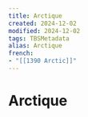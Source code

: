 ```yaml
---
title: Arctique
created: 2024-12-02
modified: 2024-12-02
tags: TBSMetadata
alias: Arctique
french:
- "[[1390 Arctic]]"
---
```

# Arctique

